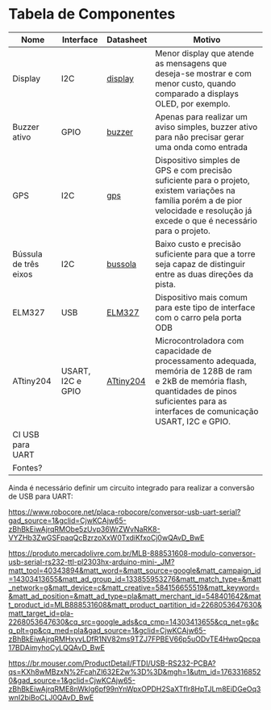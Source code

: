 # Tabela de Componentes

| Nome | Interface | Datasheet | Motivo |
|--|--|--|--|
| Display | I2C |  [display](https://www.handsontec.com/dataspecs/module/I2C_1602_LCD.pdf) | Menor display que atende as mensagens que deseja-se mostrar e com menor custo, quando comparado a displays OLED, por exemplo. |
| Buzzer ativo | GPIO | [buzzer](datasheets/DatasheetBuzzer.pdf) | Apenas para realizar um aviso simples, buzzer ativo para não precisar gerar uma onda como entrada |
| GPS | I2C | [gps](https://content.u-blox.com/sites/default/files/products/documents/NEO-6_DataSheet_%28GPS.G6-HW-09005%29.pdf) | Dispositivo simples de GPS e com precisão suficiente para o projeto, existem variações na família porém a de pior velocidade e resolução já excede o que é necessário para o projeto. |
| Bússula de três eixos | I2C | [bussola](datasheets/DatasheetBussola.PDF) | Baixo custo e precisão suficiente para que a torre seja capaz de distinguir entre as duas direções da pista. |
| ELM327 | USB | [ELM327](datasheets/DatasheetELM327.PDF) | Dispositivo mais comum para este tipo de interface com o carro pela porta ODB |
| ATtiny204 | USART, I2C e GPIO | [ATtiny204](https://ww1.microchip.com/downloads/aemDocuments/documents/MCU08/ProductDocuments/DataSheets/ATtiny202-04-402-04-06-Auto-DataSheet-DS40002159A.pdf) | Microcontroladora com capacidade de processamento adequada, memória de 128B de ram e 2kB de memória flash, quantidades de pinos suficientes para as interfaces de comunicação USART, I2C e GPIO.
| CI USB para UART |
| Fontes? |


Ainda é necessário definir um circuito integrado para realizar a conversão de USB para UART:

https://www.robocore.net/placa-robocore/conversor-usb-uart-serial?gad_source=1&gclid=CjwKCAjw65-zBhBkEiwAjrqRMObe5zUvp36WrZWvNaRK8-VYZHb3ZwGSFpaqQcBzrzoXxW0TxdiKfxoCj0wQAvD_BwE

https://produto.mercadolivre.com.br/MLB-888531608-modulo-conversor-usb-serial-rs232-ttl-pl2303hx-arduino-mini-_JM?matt_tool=40343894&matt_word=&matt_source=google&matt_campaign_id=14303413655&matt_ad_group_id=133855953276&matt_match_type=&matt_network=g&matt_device=c&matt_creative=584156655519&matt_keyword=&matt_ad_position=&matt_ad_type=pla&matt_merchant_id=548401642&matt_product_id=MLB888531608&matt_product_partition_id=2268053647630&matt_target_id=pla-2268053647630&cq_src=google_ads&cq_cmp=14303413655&cq_net=g&cq_plt=gp&cq_med=pla&gad_source=1&gclid=CjwKCAjw65-zBhBkEiwAjrqRMHxyvLDfR1NV82ms9TZJ7FPBEV66p5uODvTE4HwpQpcpa17BDAimyhoCyLQQAvD_BwE

https://br.mouser.com/ProductDetail/FTDI/USB-RS232-PCBA?qs=KXh8wMBzxN%2FcahZl632E2w%3D%3D&mgh=1&utm_id=17633168520&gad_source=1&gclid=CjwKCAjw65-zBhBkEiwAjrqRME8nWklg6pf99nYnWpxOPDH2SaXTflr8HpTJLm8EiDGeOq3wnI2biBoCLJ0QAvD_BwE
